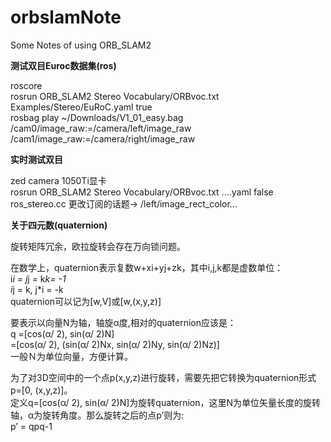 # orbslamNote
Some Notes of using ORB_SLAM2

**测试双目Euroc数据集(ros)**  

  roscore  
  rosrun ORB_SLAM2 Stereo Vocabulary/ORBvoc.txt Examples/Stereo/EuRoC.yaml true   
  rosbag play ~/Downloads/V1_01_easy.bag /cam0/image_raw:=/camera/left/image_raw /cam1/image_raw:=/camera/right/image_raw  
  
**实时测试双目**  

  zed camera   1050Ti显卡  
  rosrun ORB_SLAM2 Stereo Vocabulary/ORBvoc.txt ....yaml false  
  ros_stereo.cc 更改订阅的话题-> /left/image_rect_color...  


**关于四元数(quaternion)**  

旋转矩阵冗余，欧拉旋转会存在万向锁问题。  

在数学上，quaternion表示复数w+xi+yj+zk，其中i,j,k都是虚数单位：  
  i*i = j*j = k*k= -1  
  i*j = k, j*i = -k  
quaternion可以记为[w,V]或[w,(x,y,z)]  

要表示以向量N为轴，轴旋α度,相对的quaternion应该是：  
  q =[cos(α/ 2), sin(α/ 2)N]  
    =[cos(α/ 2), (sin(α/ 2)Nx, sin(α/ 2)Ny, sin(α/ 2)Nz)]  
一般Ｎ为单位向量，方便计算。
 
为了对3D空间中的一个点p(x,y,z)进行旋转，需要先把它转换为quaternion形式p=[0, (x,y,z)]。  
定义q=[cos(α/ 2), sin(α/ 2)N]为旋转quaternion，这里N为单位矢量长度的旋转轴，α为旋转角度。那么旋转之后的点p’则为:  
p’ = qpq-1
